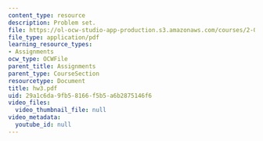 ```yaml
---
content_type: resource
description: Problem set.
file: https://ol-ocw-studio-app-production.s3.amazonaws.com/courses/2-002-mechanics-and-materials-ii-spring-2004/29a1c6da9fb58166f5b5a6b2875146f6_hw3.pdf
file_type: application/pdf
learning_resource_types:
- Assignments
ocw_type: OCWFile
parent_title: Assignments
parent_type: CourseSection
resourcetype: Document
title: hw3.pdf
uid: 29a1c6da-9fb5-8166-f5b5-a6b2875146f6
video_files:
  video_thumbnail_file: null
video_metadata:
  youtube_id: null
---
```

